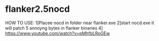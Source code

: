 # flanker2.5nocd

HOW TO USE:
1]Placee nocd in folder near flanker.exe 
2]start nocd.exe it will patch 5 annoyng bytes in flanker binaries
4] https://www.youtube.com/watch?v=pMhfbLRoGEw
